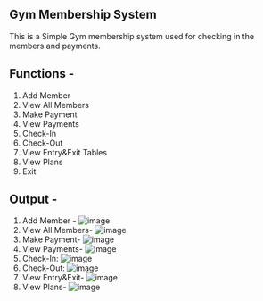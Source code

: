 ## Gym Membership System

This is a Simple Gym membership system used for checking in the members and payments.

## Functions -
1. Add Member
2. View All Members
3. Make Payment
4. View Payments
5. Check-In
6. Check-Out
7. View Entry&Exit Tables
8. View Plans
9. Exit
## Output - 
   1. Add Member -
      ![image](https://github.com/user-attachments/assets/a2d8c402-63eb-41b8-9745-74f044bafeb3)
   2. View All Members-
      ![image](https://github.com/user-attachments/assets/7a2585cd-b5c9-4db8-8b29-5a8f44d7edda)
   3. Make Payment-
      ![image](https://github.com/user-attachments/assets/d300b563-c329-4153-a0eb-ebd5066974af)
   4. View Payments-
      ![image](https://github.com/user-attachments/assets/968af7be-9616-4cfa-b716-a2bc7503a9f3)
   5. Check-In:
      ![image](https://github.com/user-attachments/assets/04467fc1-c178-44ae-96cd-f4ebd5e1bcdf)
   6. Check-Out:
      ![image](https://github.com/user-attachments/assets/9be1bed3-b973-418c-a787-b180570f1033)
   7.  View Entry&Exit-
      ![image](https://github.com/user-attachments/assets/7f6d8c72-b40f-4120-afee-e84d912cea28)
   8. View Plans-
      ![image](https://github.com/user-attachments/assets/7111ba92-d5c4-414a-9bdd-9933f8b84736)


   


